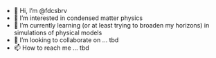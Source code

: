 - 👋 Hi, I’m @fdcsbrv
- 👀 I’m interested in condensed matter physics
- 🌱 I’m currently learning (or at least trying to broaden my horizons) in simulations of physical models
- 💞️ I’m looking to collaborate on ... tbd
- 📫 How to reach me ... tbd




